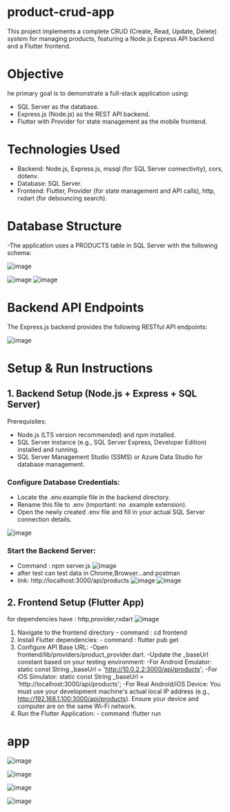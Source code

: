 # product-crud-app

This project implements a complete CRUD (Create, Read, Update, Delete) system for managing products, featuring a Node.js Express API backend and a Flutter frontend.

#  Objective
he primary goal is to demonstrate a full-stack application using:
-  SQL Server as the database.
-  Express.js (Node.js) as the REST API backend.
-  Flutter with Provider for state management as the mobile frontend.

#  Technologies Used
-  Backend: Node.js, Express.js, mssql (for SQL Server connectivity), cors, dotenv.
-  Database: SQL Server.
-  Frontend: Flutter, Provider (for state management and API calls), http, rxdart (for debouncing search).

#  Database Structure
-The application uses a PRODUCTS table in SQL Server with the following schema:

![image](https://github.com/user-attachments/assets/1b5cb9f9-2886-49fc-94d2-1fdfa27e5f3d)

![image](https://github.com/user-attachments/assets/c724583a-59a2-4a6e-b772-f0ea987cc0c4)
![image](https://github.com/user-attachments/assets/b152f7e0-7799-4e8a-8c2e-7999df2555d0)

#  Backend API Endpoints
The Express.js backend provides the following RESTful API endpoints:

![image](https://github.com/user-attachments/assets/ca8909d4-50ff-42b1-9ccd-3ef22ac9e5ab)

#  Setup & Run Instructions

## 1. Backend Setup (Node.js + Express + SQL Server)
Prerequisites:

-  Node.js (LTS version recommended) and npm installed.
-  SQL Server instance (e.g., SQL Server Express, Developer Edition) installed and running.
-  SQL Server Management Studio (SSMS) or Azure Data Studio for database management.

###  Configure Database Credentials:

-  Locate the .env.example file in the backend directory.
-  Rename this file to .env (important: no .example extension).
-  Open the newly created .env file and fill in your actual SQL Server connection details.

![image](https://github.com/user-attachments/assets/e37a865f-71b4-4666-9cea-8f821c1d4cae)
###  Start the Backend Server:

- Command : npm server.js
  ![image](https://github.com/user-attachments/assets/fbab0b9f-2680-4f0a-8ce8-fc0127f8012b)
-  after test can test data in Chrome,Browser...and postman
- link: http://localhost:3000/api/products
![image](https://github.com/user-attachments/assets/bbf4ca21-e1e7-4eb9-8fdc-6de39a9fe757)
![image](https://github.com/user-attachments/assets/c316eb32-7814-42d9-ad2c-e6f62c79fdbf)

##  2. Frontend Setup (Flutter App)
for dependencies have : http,provider,rxdart
![image](https://github.com/user-attachments/assets/686cc71f-12d7-4e8b-93a4-c065bd976976)

  1.  Navigate to the frontend directory
    - command : cd frontend
  2.  Install Flutter dependencies:
    - command : flutter pub get
  3.  Configure API Base URL:
    -Open frontend/lib/providers/product_provider.dart.
    -Update the _baseUrl constant based on your testing environment:
    -For Android Emulator: static const String _baseUrl = 'http://10.0.2.2:3000/api/products';
    -For iOS Simulator: static const String _baseUrl = 'http://localhost:3000/api/products';
    -For Real Android/iOS Device: You must use your development machine's actual local IP address (e.g., http://192.168.1.100:3000/api/products). Ensure your device and computer are on the same Wi-Fi network.
  4.  Run the Flutter Application:
     -  command :flutter run


#  app
![image](https://github.com/user-attachments/assets/184421ca-d2ff-49be-8be1-1cf4d2709e8d)

![image](https://github.com/user-attachments/assets/bdd974c5-0fa3-4788-b74b-24e7560b725a)

![image](https://github.com/user-attachments/assets/6bb47bf2-61b1-41eb-8c4a-b30c13c1031b)

![image](https://github.com/user-attachments/assets/8e70288b-bbc0-45c2-bc29-00c219caa7f0)














